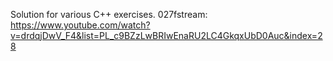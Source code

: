 Solution for various C++ exercises.
027fstream: https://www.youtube.com/watch?v=drdqjDwV_F4&list=PL_c9BZzLwBRIwEnaRU2LC4GkqxUbD0Auc&index=28
